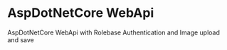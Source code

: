 # AspDotNetCore WebApi
 AspDotNetCore WebApi with Rolebase Authentication and Image upload and save 

